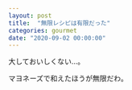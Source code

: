 ```yaml
---
layout: post
title:  "無限レシピは有限だった"
categories: gourmet
date: "2020-09-02 00:00:00"
---
```


大しておいしくない...。

マヨネーズで和えたほうが無限だわ。
